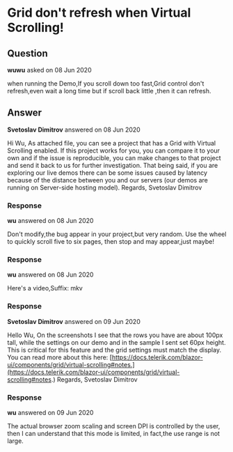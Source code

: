 # Grid don't refresh when Virtual Scrolling!

## Question

**wuwu** asked on 08 Jun 2020

when running the Demo,If you scroll down too fast,Grid control don't refresh,even wait a long time but if scroll back little ,then it can refresh.

## Answer

**Svetoslav Dimitrov** answered on 08 Jun 2020

Hi Wu, As attached file, you can see a project that has a Grid with Virtual Scrolling enabled. If this project works for you, you can compare it to your own and if the issue is reproducible, you can make changes to that project and send it back to us for further investigation. That being said, if you are exploring our live demos there can be some issues caused by latency because of the distance between you and our servers (our demos are running on Server-side hosting model). Regards, Svetoslav Dimitrov

### Response

**wu** answered on 08 Jun 2020

Don't modify,the bug appear in your project,but very random. Use the wheel to quickly scroll five to six pages, then stop and may appear,just maybe!

### Response

**wu** answered on 08 Jun 2020

Here's a video,Suffix: mkv

### Response

**Svetoslav Dimitrov** answered on 09 Jun 2020

Hello Wu, On the screenshots I see that the rows you have are about 100px tall, while the settings on our demo and in the sample I sent set 60px height. This is critical for this feature and the grid settings must match the display. You can read more about this here: [https://docs.telerik.com/blazor-ui/components/grid/virtual-scrolling#notes.](https://docs.telerik.com/blazor-ui/components/grid/virtual-scrolling#notes.) Regards, Svetoslav Dimitrov

### Response

**wu** answered on 09 Jun 2020

The actual browser zoom scaling and screen DPI is controlled by the user, then I can understand that this mode is limited, in fact,the use range is not large.
